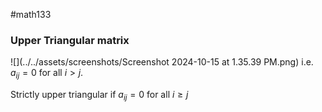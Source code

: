 #math133 

### Upper Triangular matrix
![](../../assets/screenshots/Screenshot 2024-10-15 at 1.35.39 PM.png)
i.e. $a_{ij}=0$ for all $i>j$. 

Strictly upper triangular if
$a_{ij}=0$ for all $i\geq j$